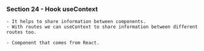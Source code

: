 ### Section 24 - Hook useContext
    - It helps to share information between components.
    - With routes we can useContext to share information between different routes too.

    - Component that comes from React.